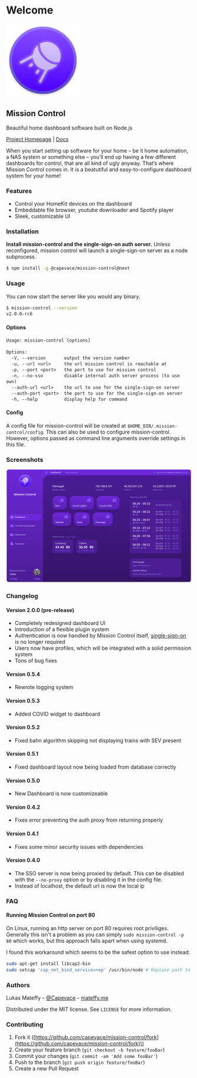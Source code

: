# Welcome

 [![](.gitbook/assets/icon-web.png)](https://mateffy.me/mission-control-project)

## Mission Control

 Beautiful home dashboard software built on Node.js

 [Project Homepage](https://mateffy.me/mission-control-project)  \|  [Docs](https://mateffy.me/mission-control)

When you start setting up software for your home – be it home automation, a NAS system or something else – you’ll end up having a few different dashboards for control, that are all kind of ugly anyway. That’s where Mission Control comes in. It is a beatutiful and easy-to-configure dashboard system for your home!

### Features

* Control your HomeKit devices on the dashboard
* Embeddable file browser, youtube downloader and Spotify player
* Sleek, customizable UI

### Installation

**Install mission-control and the single-sign-on auth server.** Unless reconfigured, mission control will launch a single-sign-on server as a node subprocess.

```bash
$ npm install -g @capevace/mission-control@next
```

### Usage

You can now start the server like you would any binary.

```bash
$ mission-control --version
v2.0.0-rc6
```

#### Options

```text
Usage: mission-control [options]

Options:
  -V, --version       output the version number
  -u, --url <url>     the url mission control is reachable at
  -p, --port <port>   the port to use for mission control
  -n, --no-sso        disable internal auth server process (to use own)
  --auth-url <url>    the url to use for the single-sign-on server
  --auth-port <port>  the port to use for the single-sign-on server
  -h, --help          display help for command
```

#### Config

A config file for mission-control will be created at `$HOME_DIR/.mission-control/config`. This can also be used to configure mission-control. However, options passed as command line arguments override settings in this file.

### Screenshots

![](.gitbook/assets/screenshot.png)

### Changelog

#### Version 2.0.0 \(pre-release\)

* Completely redesigned dashboard UI
* Introduction of a flexible plugin system
* Authentication is now handled by Mission Control itself, [single-sign-on](https://github.com/capevace/single-sign-on) is no longer required
* Users now have profiles, which will be integrated with a solid permission system
* Tons of bug fixes

#### Version 0.5.4

* Rewrote logging system

#### Version 0.5.3

* Added COVID widget to dashboard

#### Version 0.5.2

* Fixed bahn algorithm skipping not displaying trains with SEV present

#### Version 0.5.1

* Fixed dashboard layout now being loaded from database correctly

#### Version 0.5.0

* New Dashboard is now customizeable

#### Version 0.4.2

* Fixes error preventing the auth proxy from returning properly

#### Version 0.4.1

* Fixes some minor security issues with dependencies

#### Version 0.4.0

* The SSO server is now being proxied by default. This can be disabled with the `--no-proxy` option or by disabling it in the config file.
* Instead of localhost, the default url is now the local ip

### FAQ

#### Running Mission Control on port 80

On Linux, running an http server on port 80 requires root priviliges. Generally this isn't a problem as you can simply `sudo mission-control -p 80` which works, but this approach falls apart when using systemd.

I found this workaround which seems to be the safest option to use instead:

```bash
sudo apt-get install libcap2-bin
sudo setcap 'cap_net_bind_service=+ep' /usr/bin/node # Replace path to node binary
```

### Authors

Lukas Mateffy – [@Capevace](https://twitter.com/capevace) – [mateffy.me](https://mateffy.me)

Distributed under the MIT license. See `LICENSE` for more information.

### Contributing

1. Fork it \([https://github.com/capevace/mission-control/fork](https://github.com/capevace/mission-control/fork)\)
2. Create your feature branch \(`git checkout -b feature/fooBar`\)
3. Commit your changes \(`git commit -am 'Add some fooBar'`\)
4. Push to the branch \(`git push origin feature/fooBar`\)
5. Create a new Pull Request


